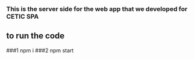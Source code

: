 ### This is the server side for the web app that we developed for CETIC SPA



## to run the code 

###1
npm i
###2
npm start
